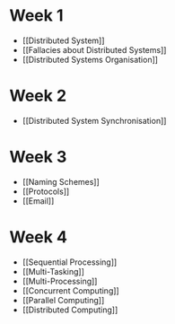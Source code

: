 # Week 1
- [[Distributed System]]
- [[Fallacies about Distributed Systems]]
- [[Distributed Systems Organisation]]

# Week 2
- [[Distributed System Synchronisation]]

# Week 3
- [[Naming Schemes]]
- [[Protocols]]
- [[Email]]

# Week 4
- [[Sequential Processing]]
- [[Multi-Tasking]]
- [[Multi-Processing]]
- [[Concurrent Computing]]
- [[Parallel Computing]]
- [[Distributed Computing]]